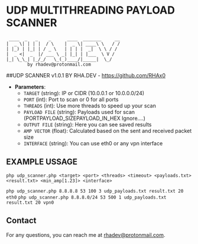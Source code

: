# UDP MULTITHREADING PAYLOAD SCANNER

```
 ____  _   _    _      ____  _______     __
|  _ \| | | |  / \    |  _ \| ____\ \   / /
| |_) | |_| | / _ \   | | | |  _|  \ \ / / 
|  _ <|  _  |/ ___ \ _| |_| | |___  \ V /  
|_| \_\_| |_/_/   \_(_)____/|_____|  \_/ 
        by rhadev@protonmail.com              	
```

##UDP SCANNER v1.0.1 BY RHA.DEV - https://github.com/RHAx0

- **Parameters**:
  - `TARGET` (string): IP or CIDR (10.0.0.1 or 10.0.0.0/24)
  - `PORT` (int): Port to scan or 0 for all ports
  - `THREADS` (int): Use more threads to speed up your scan
  - `PAYLOAD FILE` (string): Payloads used for scan (PORT<space>PAYLOAD_SIZE<space>PAYLOAD_IN_HEX<space> Ignore....)
  - `OUTPUT FILE` (string): Here you can see saved results
  - `AMP VECTOR` (float): Calculated based on the sent and received packet size
  - `INTERFACE` (string): You can use eth0 or any vpn interface
  

## EXAMPLE USSAGE
```php udp_scanner.php <target> <port> <threads> <timeout> <payloads.txt> <result.txt> <min_amp[1.23]> <interface>```

```php udp_scanner.php 8.8.8.8 53 100 3 udp_payloads.txt result.txt 20 eth0```
```php udp_scanner.php 8.8.8.0/24 53 500 1 udp_payloads.txt result.txt 20 vpn0```


## Contact
For any questions, you can reach me at [rhadev@protonmail.com](mailto:rhadev@protonmail.com).
